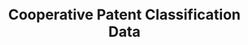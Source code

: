 ---
bigquery: https://console.cloud.google.com/bigquery?p=patents-public-data&d=cpc&page=dataset
citation: '“Cooperative Patent Classification” by the EPO and USPTO, for public use. '
contributors: EPO, USPTO
cost: None
description: Cooperative Patent Classification Data contains the scheme and definitions
  of the Cooperative Patent Classification system for classifying patent documents.
  The CPC is the result of a partnership between the EPO and the USPTO in their joint
  effort to develop a common, internationally compatible classification system for
  technical documents, in particular patent publications, which will be used by both
  offices in the patent granting process
documentation: https://www.cooperativepatentclassification.org/cpcSchemeAndDefinitions
last_edit: Mon, 04 Apr 2022 19:07:06 GMT
location: https://www.cooperativepatentclassification.org/index
maintained_by: USPTO, EPO
schema_fields: '[''ipc_concordant'', ''ipcConcordant'', ''glossary'', ''synonyms'',
  ''limitingReferences'', ''dateRevised'', ''titlePart'', ''child_groups'', ''informativeReferences'',
  ''additional_only'', ''notAllocatable'', ''titleFull'', ''application_references'',
  ''parents'', ''definition'', ''applicationReferences'', ''symbol'', ''residual_references'',
  ''title_part'', ''title_full'', ''not_allocatable'', ''residualReferences'', ''level'',
  ''breakdown_code'', ''childGroups'', ''children'', ''informative_references'', ''breakdownCode'',
  ''status'', ''date_revised'', ''limiting_references'', ''sizeCache'']'
shortname: cooperative_patent_classification
tags:
- patents
- science
title: Cooperative Patent Classification Data
uuid: 984374a7-16e9-4b35-9445-458daceb01bf
---
